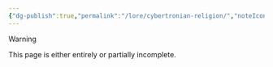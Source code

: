 ```yaml
---
{"dg-publish":true,"permalink":"/lore/cybertronian-religion/","noteIcon":"default"}
---
```

  
>[!warning] 
>This page is either entirely or partially incomplete. 

